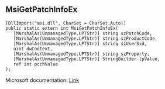 ## MsiGetPatchInfoEx

```
[DllImport("msi.dll", CharSet = CharSet.Auto)]
public static extern int MsiGetPatchInfoEx(
   [MarshalAs(UnmanagedType.LPTStr)] string szPatchCode,
   [MarshalAs(UnmanagedType.LPTStr)] string szProductCode,
   [MarshalAs(UnmanagedType.LPTStr)] string szUserSid,
   uint dwContext,
   [MarshalAs(UnmanagedType.LPTStr)] string szProperty,
   [MarshalAs(UnmanagedType.LPTStr)] StringBuilder lpValue,
   ref int pcchValue
);
```

Microsoft documentation: [Link](https://docs.microsoft.com/en-us/windows/win32/api/msi/nf-msi-msigetpatchinfoexw)
